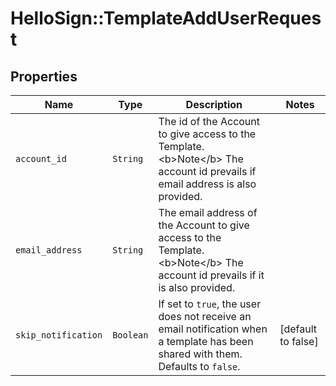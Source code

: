 # HelloSign::TemplateAddUserRequest



## Properties

| Name | Type | Description | Notes |
| ---- | ---- | ----------- | ----- |
| `account_id` | ```String``` |  The id of the Account to give access to the Template. &lt;b&gt;Note&lt;/b&gt; The account id prevails if email address is also provided.  |  |
| `email_address` | ```String``` |  The email address of the Account to give access to the Template. &lt;b&gt;Note&lt;/b&gt; The account id prevails if it is also provided.  |  |
| `skip_notification` | ```Boolean``` |  If set to `true`, the user does not receive an email notification when a template has been shared with them. Defaults to `false`.  |  [default to false] |

